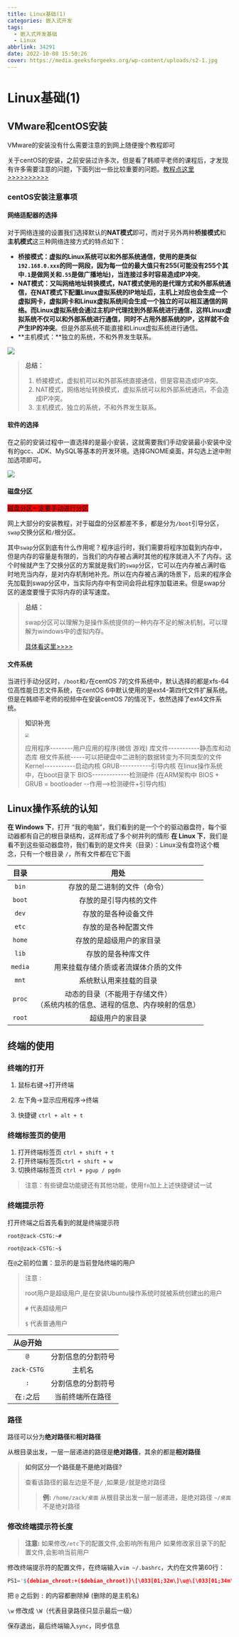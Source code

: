 ```yaml
---
title: Linux基础(1)
categories: 嵌入式开发
tags:
  - 嵌入式开发基础
  - Linux
abbrlink: 34291
date: 2022-10-08 15:50:26
cover: https://media.geeksforgeeks.org/wp-content/uploads/s2-1.jpg
---
```


# Linux基础(1)

## VMware和centOS安装

VMware的安装没有什么需要注意的到网上随便搜个教程即可

关于centOS的安装，之前安装过许多次，但是看了韩顺平老师的课程后，才发现有许多需要注意的问题，下面列出一些比较重要的问题。[教程点这里>>>>>>>>>>](https://www.bilibili.com/video/BV1Sv411r7vd?p=5&spm_id_from=pageDriver&vd_source=5b4d08529df3a64bc1463e2ab87b4577)

### centOS安装注意事项

#### 网络适配器的选择

对于网络连接的设置我们选择默认的**NAT模式**即可，而对于另外两种**桥接模式**和**主机模式**这三种网络连接方式的特点如下：

- **桥接模式：**虚拟的Linux系统可以和外部系统通信，使用的是类似`192.168.0.xxx`的同一网段，因为每一位的最大值只有255(可能没有255个其中`.1`是做网关和`.55`是做广播地址)，当连接过多时**容易造成IP冲突**。
- **NAT模式：**又叫网络地址转换模式，NAT模式使用的是代理方式和外部系统通信，在NAT模式下配置Linux虚拟系统的IP地址后，主机上对应也会生成一个虚拟网卡，虚拟网卡和Linux虚拟系统间会生成一个独立的可以相互通信的网络。而Linux虚拟系统会通过主机IP代理找到外部系统进行通信，这样Linux虚拟系统不仅可以和外部系统进行通信，同时不占用外部系统的IP，这样就**不会产生IP的冲突**。但是外部系统不能直接和Linux虚拟系统进行通信。
- **主机模式：**独立的系统，不和外界发生联系。

![](https://raw.githubusercontent.com/dpool110/picgo/master/202210092006761.png)

> **总结：**
>
> 1. 桥接模式，虚拟机可以和外部系统直接通信，但是容易造成IP冲突。
> 2. NAT模式，网络地址转换模式，虚拟系统可以和外部系统通讯，不会造成IP冲突。
> 3. 主机模式，独立的系统，不和外界发生联系。

#### 软件的选择

在之前的安装过程中一直选择的是最小安装，这就需要我们手动安装最小安装中没有的gcc、JDK、MySQL等基本的开发环境。选择GNOME桌面，并勾选上途中附加选项即可。

![](https://raw.githubusercontent.com/dpool110/picgo/master/202210092007395.png)

#### 磁盘分区

<font style="background-color:red">磁盘分区一定要手动进行分区</font>

网上大部分的安装教程，对于磁盘的分区都差不多，都是分为`/boot`引导分区，`swap`交换分区和`/`根分区。

其中`swap`分区到底有什么作用呢？程序运行时，我们需要将程序加载到内存中，但是内存的容量是有限的，当我们的内存被占满时其他的程序就进入不了内存。这个时候就产生了交换分区的方案就是我们的`swap`分区，它可以在内存被占满时临时地充当内存，是对内存机制地补充。所以在内存被占满的场景下，后来的程序会先加载到swap分区中，当实际内存中有空间会将此程序加载进来。但是swap分区的速度要慢于实际内存的读写速度。

> **总结：**
>
> swap分区可以理解为是操作系统提供的一种内存不足的解决机制，可以理解为windows中的虚拟内存。
>
> [具体看这里>>>>](http://c.biancheng.net/view/907.html)

#### 文件系统

当进行手动分区时，`/boot`和`/`在centOS 7的文件系统中，默认选择的都是xfs-64位高性能日志文件系统，在centOS 6中默认使用的是ext4-第四代文件扩展系统。但是在韩顺平老师的视频中在安装centOS 7的情况下，依然选择了ext4文件系统。

> **知识补充**
>
> <img src="https://raw.githubusercontent.com/dpool110/picgo/master/202210091923780.png" style="zoom:50%;" />
>
> 应用程序--------用户应用的程序(微信 游戏)
> 库文件-----------静态库和动态库
> 根文件系统-----可以把硬盘中二进制的数据转变为不同类型的文件
> Kernel-----------启动内核
> GRUB-----------引导内核 在linux操作系统中，在boot目录下
> BIOS-------------检测硬件	(在ARM架构中 BIOS + GRUB = bootloader --作用-->检测硬件+引导内核)

## Linux操作系统的认知

**在 Windows 下**，打开 “我的电脑”，我们看到的是一个个的驱动器盘符，每个驱动器都有自己的根目录结构，这样形成了多个树并列的情形
**在 Linux 下**，我们是看不到这些驱动器盘符，我们看到的是文件夹（目录）：Linux没有盘符这个概念，只有一个根目录 `/`，所有文件都在它下面

|  目录   |                             用处                             |
| :-----: | :----------------------------------------------------------: |
|  `bin`  |                 存放的是二进制的文件（命令）                 |
| `boot`  |                    存放的是引导内核的文件                    |
|  `dev`  |                     存放的是各种设备文件                     |
|  `etc`  |                     存放的是各种配置文件                     |
| `home`  |                   存放的是超级用户的家目录                   |
|  `lib`  |                      存放的是各种库文件                      |
| `media` |             用来挂载存储介质或者流媒体介质的文件             |
|  `mnt`  |                    系统默认用来挂载的目录                    |
| `proc`  | 动态的目录（不能用于存储文件）<br />（系统内核的信息、进程的信息、内存映射的信息） |
| `root`  |                       超级用户的家目录                       |

## 终端的使用

### 终端的打开

1. 鼠标右键->打开终端

2. 左下角->显示应用程序->终端
3. 快捷键 `ctrl + alt + t`

### 终端标签页的使用

1. 打开终端标签页 `ctrl + shift + t`
2. 打开终端标签页`ctrl + shift + w`
3. 切换终端标签页 `ctrl + pgup / pgdn`

> 注意：有些键盘功能键还有其他功能，使用`fn`加上上述快捷键试一试

### 终端提示符

打开终端之后首先看到的就是终端提示符

`root@zack-CSTG:~# `

`root@zack-CSTG:~$ `

在`@`之前的位置：显示的是当前登陆终端的用户

>  注意 : 
>
> root用户是超级用户,是在安装Ubuntu操作系统时就被系统创建出的用户
>
> `#`		代表超级用户
>
> `$`		代表普通用户

|   从@开始   |                    |
| :---------: | :----------------: |
|     `@`     | 分割信息的分割符号 |
| `zack-CSTG` |       主机名       |
|     `:`     | 分割信息的分割符号 |
|  在`:`之后  |  当前终端所在路径  |

### 路径

路径可以分为**绝对路径**和**相对路径**

从根目录出发，一层一层递进的路径是**绝对路径**，其余的都是**相对路径**



> **如何区分一个路径是不是绝对路径?**
>
> 查看该路径的最左边是不是`/` ,如果是`/`就是绝对路径
>
> > **例:**
> > `/home/zack/桌面`	从根目录出发一层一层递进，是绝对路径
> > `~/桌面`	不是绝对路径

### 修改终端提示符长度

> **注意:**
> 如果修改`/etc`下的配置文件,会影响所有用户
> 如果修改家目录下的配置文件,会影响当前用户

修改终端提示符的配置文件，在终端输入`vim ~/.bashrc`，大约在文件第60行：

```c
PS1='${debian_chroot:+($debian_chroot)}\[\033[01;32m\]\u@\[\033[01;34m\]\W\[\033[00m\]\$ '
```

把 `@` 之后到 `:` 的内容都删除掉	(删除的是主机名)

`\w` 修改成 `\W`（代表目录路径只显示最后一级）

保存退出，最后终端输入`sync`，同步信息

